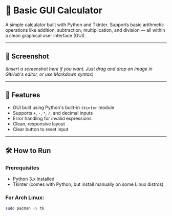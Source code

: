 # 🧮 Basic GUI Calculator

A simple calculator built with Python and Tkinter. Supports basic arithmetic operations like addition, subtraction, multiplication, and division — all within a clean graphical user interface (GUI).

---

## 📸 Screenshot

*(Insert a screenshot here if you want. Just drag and drop an image in GitHub's editor, or use Markdown syntax)*

---

## 🚀 Features

- GUI built using Python's built-in `tkinter` module
- Supports `+`, `-`, `*`, `/`, and decimal inputs
- Error handling for invalid expressions
- Clean, responsive layout
- Clear button to reset input

---

## 🛠️ How to Run

### Prerequisites

- Python 3.x installed  
- Tkinter (comes with Python, but install manually on some Linux distros)

### For Arch Linux:

```bash
sudo pacman -S tk

